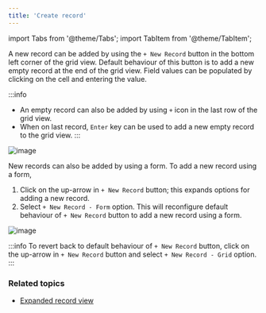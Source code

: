 ```yaml
---
title: 'Create record'
---
```

import Tabs from '@theme/Tabs';
import TabItem from '@theme/TabItem';

A new record can be added by using the `+ New Record` button in the bottom left corner of the grid view. Default behaviour of this button is to add a new empty record at the end of the grid view. Field values can be populated by clicking on the cell and entering the value.

:::info
- An empty record can also be added by using `+` icon in the last row of the grid view.
- When on last record, `Enter` key can be used to add a new empty record to the grid view.
:::


![image](/img/v2/records/new-record-grid.png)

New records can also be added by using a form. To add a new record using a form, 
1. Click on the up-arrow in `+ New Record` button; this expands options for adding a new record. 
2. Select `+ New Record - Form` option. This will reconfigure default behaviour of `+ New Record` button to add a new record using a form.

![image](/img/v2/records/new-record-form.png)

:::info
To revert back to default behaviour of `+ New Record` button, click on the up-arrow in `+ New Record` button and select `+ New Record - Grid` option.
:::

### Related topics
- [Expanded record view](/records/expanded-record-view)


